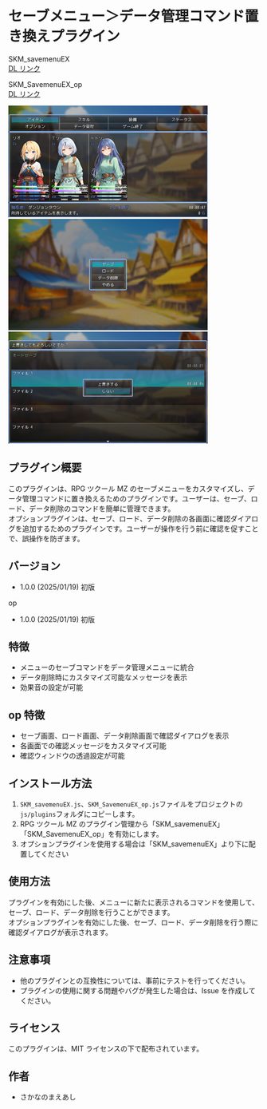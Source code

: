 # セーブメニュー＞データ管理コマンド置き換えプラグイン

SKM_savemenuEX<br>
[DL リンク](https://raw.githubusercontent.com/fishs075/MZ/refs/heads/main/SKM_SavemenuEX.js)

SKM_SavemenuEX_op<br>
[DL リンク](https://raw.githubusercontent.com/fishs075/MZ/refs/heads/main/SKM_SavemenuEX_op.js)

<img src="../images/SKM_SavemenuEX1.png" width="400"><img src="../images/SKM_SavemenuEX2.png" width="400">
<img src="../images/SKM_SavemenuEX3.png" width="400">

## プラグイン概要

このプラグインは、RPG ツクール MZ のセーブメニューをカスタマイズし、データ管理コマンドに置き換えるためのプラグインです。ユーザーは、セーブ、ロード、データ削除のコマンドを簡単に管理できます。<br>
オプションプラグインは、セーブ、ロード、データ削除の各画面に確認ダイアログを追加するためのプラグインです。ユーザーが操作を行う前に確認を促すことで、誤操作を防ぎます。

## バージョン

-   1.0.0 (2025/01/19) 初版

op

-   1.0.0 (2025/01/19) 初版

## 特徴

-   メニューのセーブコマンドをデータ管理メニューに統合
-   データ削除時にカスタマイズ可能なメッセージを表示
-   効果音の設定が可能

## op 特徴

-   セーブ画面、ロード画面、データ削除画面で確認ダイアログを表示
-   各画面での確認メッセージをカスタマイズ可能
-   確認ウィンドウの透過設定が可能

## インストール方法

1. `SKM_savemenuEX.js`、`SKM_SavemenuEX_op.js`ファイルをプロジェクトの`js/plugins`フォルダにコピーします。
2. RPG ツクール MZ のプラグイン管理から「SKM_savemenuEX」「SKM_SavemenuEX_op」を有効にします。
3. オプションプラグインを使用する場合は「SKM_savemenuEX」より下に配置してください

## 使用方法

プラグインを有効にした後、メニューに新たに表示されるコマンドを使用して、セーブ、ロード、データ削除を行うことができます。<br>
オプションプラグインを有効にした後、セーブ、ロード、データ削除を行う際に確認ダイアログが表示されます。

## 注意事項

-   他のプラグインとの互換性については、事前にテストを行ってください。
-   プラグインの使用に関する問題やバグが発生した場合は、Issue を作成してください。

## ライセンス

このプラグインは、MIT ライセンスの下で配布されています。

## 作者

-   さかなのまえあし

